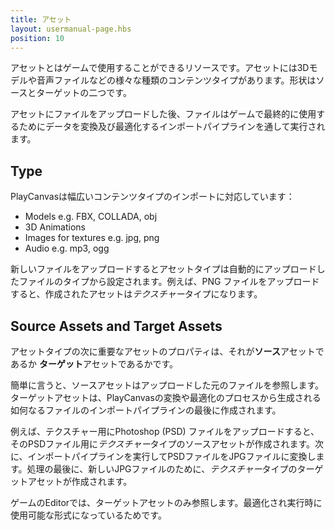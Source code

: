 ```yaml
---
title: アセット
layout: usermanual-page.hbs
position: 10
---
```


アセットとはゲームで使用することができるリソースです。アセットには3Dモデルや音声ファイルなどの様々な種類のコンテンツタイプがあります。形状はソースとターゲットの二つです。

アセットにファイルをアップロードした後、ファイルはゲームで最終的に使用するためにデータを変換及び最適化するインポートパイプラインを通して実行されます。

## Type

PlayCanvasは幅広いコンテンツタイプのインポートに対応しています：

* Models e.g. FBX, COLLADA, obj
* 3D Animations
* Images for textures e.g. jpg, png
* Audio e.g. mp3, ogg

新しいファイルをアップロードするとアセットタイプは自動的にアップロードしたファイルのタイプから設定されます。例えば、PNG ファイルをアップロードすると、作成されたアセットは*テクスチャー*タイプになります。

## Source Assets and Target Assets

アセットタイプの次に重要なアセットのプロパティは、それが**ソース**アセットであるか **ターゲット**アセットであるかです。

簡単に言うと、ソースアセットはアップロードした元のファイルを参照します。ターゲットアセットは、PlayCanvasの変換や最適化のプロセスから生成される如何なるファイルのインポートパイプラインの最後に作成されます。

例えば、テクスチャー用にPhotoshop (PSD) ファイルをアップロードすると、そのPSDファイル用に*テクスチャー*タイプのソースアセットが作成されます。次に、インポートパイプラインを実行してPSDファイルをJPGファイルに変換します。処理の最後に、新しいJPGファイルのために、*テクスチャー*タイプのターゲットアセットが作成されます。

ゲームのEditorでは、ターゲットアセットのみ参照します。最適化され実行時に使用可能な形式になっているためです。
